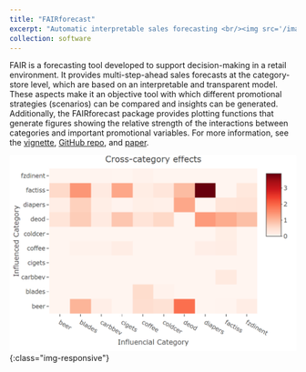 ```yaml
---
title: "FAIRforecast"
excerpt: "Automatic interpretable sales forecasting <br/><img src='/images/FAIR.png' width = '400'>"
collection: software
---
```


FAIR is a forecasting tool developed to support decision-making in a retail environment.
It provides multi-step-ahead sales forecasts at the category-store level, which are based on an interpretable and transparent model.
These aspects make it an objective tool with which different promotional strategies (scenarios) can be compared and insights can be generated.
Additionally, the FAIRforecast package provides plotting functions that generate figures showing the relative strength of the interactions between
categories and important promotional variables. For more information, see the
[vignette](https://rgurlek.github.io/FAIRforecast/), [GitHub repo](https://github.com/rgurlek/FAIRforecast), and
[paper](https://www.sciencedirect.com/science/article/abs/pii/S0169207020300200).

![](/images/FAIR.png){:class="img-responsive"}